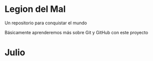 # Legion del Mal
Un repositorio para conquistar el mundo

Básicamente aprenderemos más sobre Git y GitHub con este proyecto


# Julio
